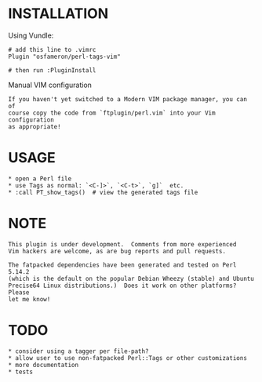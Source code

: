# INSTALLATION

Using Vundle:

    # add this line to .vimrc
    Plugin "osfameron/perl-tags-vim"

    # then run :PluginInstall

Manual VIM configuration

    If you haven't yet switched to a Modern VIM package manager, you can of
    course copy the code from `ftplugin/perl.vim` into your Vim configuration
    as appropriate!

# USAGE

    * open a Perl file
    * use Tags as normal: `<C-]>`, `<C-t>`, `g]`  etc.
    * :call PT_show_tags()  # view the generated tags file

# NOTE

    This plugin is under development.  Comments from more experienced
    Vim hackers are welcome, as are bug reports and pull requests.

    The fatpacked dependencies have been generated and tested on Perl 5.14.2
    (which is the default on the popular Debian Wheezy (stable) and Ubuntu
    Precise64 Linux distributions.)  Does it work on other platforms?  Please
    let me know!

# TODO

    * consider using a tagger per file-path?
    * allow user to use non-fatpacked Perl::Tags or other customizations
    * more documentation
    * tests

